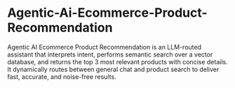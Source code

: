 # Agentic-Ai-Ecommerce-Product-Recommendation
Agentic AI Ecommerce Product Recommendation is an LLM-routed assistant that interprets intent, performs semantic search over a vector database, and returns the top 3 most relevant products with concise details. It dynamically routes between general chat and product search to deliver fast, accurate, and noise-free results.

